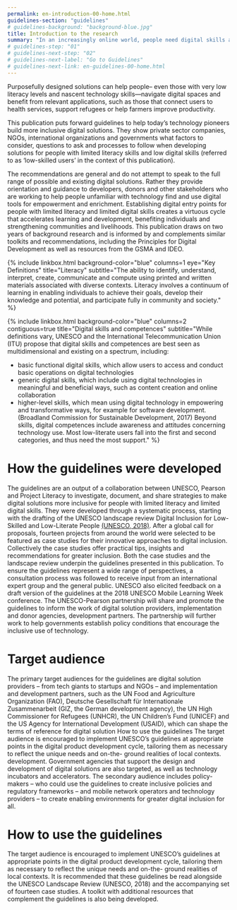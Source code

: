 ```yaml
---
permalink: en-introduction-00-home.html
guidelines-section: "guidelines"
# guidelines-background: "background-blue.jpg"
title: Introduction to the research
summary: "In an increasingly online world, people need digital skills and literacy to work, live, learn and communicate productively. Without these skills, people face marginalisation not only in the physical world but in digital realms as well. Fortunately, digital exclusion is increasingly avoidable."
# guidelines-step: "01"
# guidelines-next-step: "02"
# guidelines-next-label: "Go to Guidelines"
# guidelines-next-link: en-guidelines-00-home.html
---
```



Purposefully designed solutions can help people– even those with very low literacy levels and nascent technology skills—navigate digital spaces and benefit from relevant applications, such as those that connect users to health services, support refugees or help farmers improve productivity.

This publication puts forward guidelines to help today’s technology pioneers build more inclusive digital solutions. They show private sector companies, NGOs, international organizations and governments what factors to consider, questions to ask and processes to follow when developing solutions for people with limited literacy skills and low digital skills (referred to as ‘low-skilled users’ in the context of this publication).

The recommendations are general and do not attempt to speak to the full range of possible and existing digital solutions. Rather they provide orientation and guidance to developers, donors and other stakeholders who are working to help people unfamiliar with technology find and use digital tools for empowerment and enrichment.
Establishing digital entry points for people with limited literacy and limited digital skills creates a virtuous cycle that accelerates learning and development, benefiting individuals and strengthening communities and livelihoods.
This publication draws on two years of background research and is informed by and complements similar toolkits and recommendations, including the Principles for Digital Development as well as resources from the GSMA and IDEO.


{% include linkbox.html
background-color="blue"
columns=1
eye="Key Definitions"
title="Literacy"
subtitle="The ability to identify, understand, interpret, create, communicate and compute using printed and written materials associated with diverse contexts. Literacy involves a continuum of learning in enabling individuals to achieve their goals, develop their knowledge and potential, and participate fully in community and society."
%}

{% include linkbox.html
background-color="blue"
columns=2
contiguous=true
title="Digital skills and competences"
subtitle="While definitions vary, UNESCO and the International Telecommunication Union (ITU) propose that
digital skills and competences are best seen as multidimensional and existing on a spectrum, including:

- basic functional digital skills, which allow users to access and conduct basic operations
on digital technologies
- generic digital skills, which include using digital technologies in meaningful and beneficial ways, such as content creation and online collaboration
- higher-level skills, which mean using digital technology in empowering and transformative ways, for example for software development.
(Broadland Commission for Sustainable Development, 2017)
Beyond skills, digital competences include awareness and attitudes concerning technology use.
Most low-literate users fall into the first and second categories, and thus need the most support."
%}

# How the guidelines were developed

The guidelines are an output of a collaboration between UNESCO, Pearson and Project Literacy to investigate, document, and share strategies to make digital solutions more inclusive for people with limited literacy and limited digital skills. They were developed through a systematic process, starting with the drafting of the UNESCO landscape review Digital Inclusion for Low-Skilled and Low-Literate People [(UNESCO, 2018)](https://en.unesco.org/themes/literacy-all/pearson-initiative). After a global call for proposals, fourteen projects from around the world were selected to be featured as case studies for their innovative approaches to digital inclusion. Collectively the case studies offer practical tips, insights and recommendations for greater inclusion. Both the case studies and the landscape review underpin the guidelines presented in this publication.
To ensure the guidelines represent a wide range of perspectives, a consultation process was followed to receive input from an international expert group and the general public. UNESCO also elicited feedback on a draft version of the guidelines at the 2018 UNESCO Mobile Learning Week conference. The UNESCO-Pearson partnership will share and promote the guidelines to inform the work of digital solution providers, implementation and donor agencies, development partners. The partnership will further work to help governments establish policy conditions that encourage the inclusive use of technology.

# Target audience

The primary target audiences for the guidelines are digital solution providers – from tech giants
to startups and NGOs – and implementation
and development partners, such as the UN Food and Agriculture Organization (FAO), Deutsche Gesellschaft für Internationale Zusammenarbeit (GIZ, the German development agency), the UN High Commissioner for Refugees (UNHCR), the UN Children’s Fund (UNICEF) and the US Agency for International Development (USAID), which can shape the terms of reference for digital solution
How to use the guidelines
The target audience is encouraged to implement UNESCO’s guidelines at appropriate points in the digital product development cycle, tailoring them as necessary to reflect the unique needs and on-the- ground realities of local contexts.
development. Government agencies that support the design and development of digital solutions are also targeted, as well as technology incubators and accelerators.
The secondary audience includes policy-makers – who could use the guidelines to create inclusive policies and regulatory frameworks – and mobile network operators and technology providers – to create enabling environments for greater digital inclusion for all.

# How to use the guidelines

The target audience is encouraged to implement UNESCO’s guidelines at appropriate points in the digital product development cycle, tailoring them as necessary to reflect the unique needs and on-the- ground realities of local contexts.
It is recommended that these guidelines be read alongside the UNESCO Landscape Review (UNESCO, 2018) and the accompanying set of fourteen case studies. A toolkit with additional resources that complement the guidelines is also being developed.
